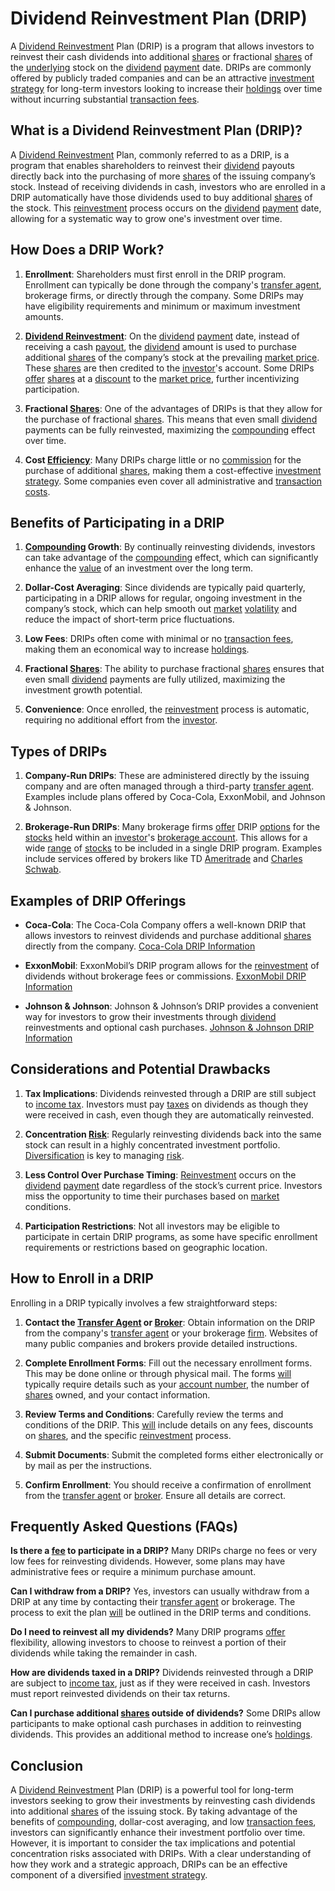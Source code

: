 # Dividend Reinvestment Plan (DRIP)

A [Dividend Reinvestment](../d/dividend_reinvestment.md) Plan (DRIP) is a program that allows investors to reinvest their cash dividends into additional [shares](../s/shares.md) or fractional [shares](../s/shares.md) of the [underlying](../u/underlying.md) stock on the [dividend](../d/dividend.md) [payment](../p/payment.md) date. DRIPs are commonly offered by publicly traded companies and can be an attractive [investment strategy](../i/investment_strategy.md) for long-term investors looking to increase their [holdings](../h/holdings.md) over time without incurring substantial [transaction fees](../t/transaction_fees.md).

## What is a Dividend Reinvestment Plan (DRIP)?

A [Dividend Reinvestment](../d/dividend_reinvestment.md) Plan, commonly referred to as a DRIP, is a program that enables shareholders to reinvest their [dividend](../d/dividend.md) payouts directly back into the purchasing of more [shares](../s/shares.md) of the issuing company’s stock. Instead of receiving dividends in cash, investors who are enrolled in a DRIP automatically have those dividends used to buy additional [shares](../s/shares.md) of the stock. This [reinvestment](../r/reinvestment.md) process occurs on the [dividend](../d/dividend.md) [payment](../p/payment.md) date, allowing for a systematic way to grow one's investment over time.

## How Does a DRIP Work?

1. **Enrollment**: Shareholders must first enroll in the DRIP program. Enrollment can typically be done through the company's [transfer agent](../t/transfer_agent.md), brokerage firms, or directly through the company. Some DRIPs may have eligibility requirements and minimum or maximum investment amounts.

2. **[Dividend Reinvestment](../d/dividend_reinvestment.md)**: On the [dividend](../d/dividend.md) [payment](../p/payment.md) date, instead of receiving a cash [payout](../p/payout.md), the [dividend](../d/dividend.md) amount is used to purchase additional [shares](../s/shares.md) of the company’s stock at the prevailing [market price](../m/market_price.md). These [shares](../s/shares.md) are then credited to the [investor](../i/investor.md)'s account. Some DRIPs [offer](../o/offer.md) [shares](../s/shares.md) at a [discount](../d/discount.md) to the [market price](../m/market_price.md), further incentivizing participation.

3. **Fractional [Shares](../s/shares.md)**: One of the advantages of DRIPs is that they allow for the purchase of fractional [shares](../s/shares.md). This means that even small [dividend](../d/dividend.md) payments can be fully reinvested, maximizing the [compounding](../c/compounding.md) effect over time.

4. **Cost [Efficiency](../e/efficiency.md)**: Many DRIPs charge little or no [commission](../c/commission.md) for the purchase of additional [shares](../s/shares.md), making them a cost-effective [investment strategy](../i/investment_strategy.md). Some companies even cover all administrative and [transaction costs](../t/transaction_costs.md).

## Benefits of Participating in a DRIP

1. **[Compounding](../c/compounding.md) Growth**: By continually reinvesting dividends, investors can take advantage of the [compounding](../c/compounding.md) effect, which can significantly enhance the [value](../v/value.md) of an investment over the long term.

2. **Dollar-Cost Averaging**: Since dividends are typically paid quarterly, participating in a DRIP allows for regular, ongoing investment in the company’s stock, which can help smooth out [market](../m/market.md) [volatility](../v/volatility.md) and reduce the impact of short-term price fluctuations.

3. **Low Fees**: DRIPs often come with minimal or no [transaction fees](../t/transaction_fees.md), making them an economical way to increase [holdings](../h/holdings.md).

4. **Fractional [Shares](../s/shares.md)**: The ability to purchase fractional [shares](../s/shares.md) ensures that even small [dividend](../d/dividend.md) payments are fully utilized, maximizing the investment growth potential.

5. **Convenience**: Once enrolled, the [reinvestment](../r/reinvestment.md) process is automatic, requiring no additional effort from the [investor](../i/investor.md).

## Types of DRIPs

1. **Company-Run DRIPs**: These are administered directly by the issuing company and are often managed through a third-party [transfer agent](../t/transfer_agent.md). Examples include plans offered by Coca-Cola, ExxonMobil, and Johnson & Johnson.

2. **Brokerage-Run DRIPs**: Many brokerage firms [offer](../o/offer.md) DRIP [options](../o/options.md) for the [stocks](../s/stock.md) held within an [investor](../i/investor.md)'s [brokerage account](../b/brokerage_account.md). This allows for a wide [range](../r/range.md) of [stocks](../s/stock.md) to be included in a single DRIP program. Examples include services offered by brokers like TD [Ameritrade](../a/ameritrade.md) and [Charles Schwab](../c/charles_schwab.md).

## Examples of DRIP Offerings

- **Coca-Cola**: The Coca-Cola Company offers a well-known DRIP that allows investors to reinvest dividends and purchase additional [shares](../s/shares.md) directly from the company. [Coca-Cola DRIP Information](https://investors.coca-colacompany.com/stock-information/dividend-reinvestment)

- **ExxonMobil**: ExxonMobil’s DRIP program allows for the [reinvestment](../r/reinvestment.md) of dividends without brokerage fees or commissions. [ExxonMobil DRIP Information](https://corporate.exxonmobil.com/Investors/Stock-information/Dividend-reinvestment-plan)

- **Johnson & Johnson**: Johnson & Johnson’s DRIP provides a convenient way for investors to grow their investments through [dividend](../d/dividend.md) reinvestments and optional cash purchases. [Johnson & Johnson DRIP Information](https://www.investor.jnj.com/stock-information/dividend-reinvestment-program)

## Considerations and Potential Drawbacks

1. **Tax Implications**: Dividends reinvested through a DRIP are still subject to [income tax](../i/income_tax.md). Investors must pay [taxes](../t/taxes.md) on dividends as though they were received in cash, even though they are automatically reinvested.

2. **Concentration [Risk](../r/risk.md)**: Regularly reinvesting dividends back into the same stock can result in a highly concentrated investment portfolio. [Diversification](../d/diversification.md) is key to managing [risk](../r/risk.md).

3. **Less Control Over Purchase Timing**: [Reinvestment](../r/reinvestment.md) occurs on the [dividend](../d/dividend.md) [payment](../p/payment.md) date regardless of the stock’s current price. Investors miss the opportunity to time their purchases based on [market](../m/market.md) conditions.

4. **Participation Restrictions**: Not all investors may be eligible to participate in certain DRIP programs, as some have specific enrollment requirements or restrictions based on geographic location.

## How to Enroll in a DRIP

Enrolling in a DRIP typically involves a few straightforward steps:

1. **Contact the [Transfer Agent](../t/transfer_agent.md) or [Broker](../b/broker.md)**: Obtain information on the DRIP from the company's [transfer agent](../t/transfer_agent.md) or your brokerage [firm](../f/firm.md). Websites of many public companies and brokers provide detailed instructions.

2. **Complete Enrollment Forms**: Fill out the necessary enrollment forms. This may be done online or through physical mail. The forms [will](../w/will.md) typically require details such as your [account number](../a/account_number.md), the number of [shares](../s/shares.md) owned, and your contact information.

3. **Review Terms and Conditions**: Carefully review the terms and conditions of the DRIP. This [will](../w/will.md) include details on any fees, discounts on [shares](../s/shares.md), and the specific [reinvestment](../r/reinvestment.md) process.

4. **Submit Documents**: Submit the completed forms either electronically or by mail as per the instructions.

5. **Confirm Enrollment**: You should receive a confirmation of enrollment from the [transfer agent](../t/transfer_agent.md) or [broker](../b/broker.md). Ensure all details are correct.

## Frequently Asked Questions (FAQs)

**Is there a [fee](../f/fee.md) to participate in a DRIP?**
Many DRIPs charge no fees or very low fees for reinvesting dividends. However, some plans may have administrative fees or require a minimum purchase amount.

**Can I withdraw from a DRIP?**
Yes, investors can usually withdraw from a DRIP at any time by contacting their [transfer agent](../t/transfer_agent.md) or brokerage. The process to exit the plan [will](../w/will.md) be outlined in the DRIP terms and conditions.

**Do I need to reinvest all my dividends?**
Many DRIP programs [offer](../o/offer.md) flexibility, allowing investors to choose to reinvest a portion of their dividends while taking the remainder in cash.

**How are dividends taxed in a DRIP?**
Dividends reinvested through a DRIP are subject to [income tax](../i/income_tax.md), just as if they were received in cash. Investors must report reinvested dividends on their tax returns.

**Can I purchase additional [shares](../s/shares.md) outside of dividends?**
Some DRIPs allow participants to make optional cash purchases in addition to reinvesting dividends. This provides an additional method to increase one’s [holdings](../h/holdings.md).

## Conclusion

A [Dividend Reinvestment](../d/dividend_reinvestment.md) Plan (DRIP) is a powerful tool for long-term investors seeking to grow their investments by reinvesting cash dividends into additional [shares](../s/shares.md) of the issuing stock. By taking advantage of the benefits of [compounding](../c/compounding.md), dollar-cost averaging, and low [transaction fees](../t/transaction_fees.md), investors can significantly enhance their investment portfolio over time. However, it is important to consider the tax implications and potential concentration risks associated with DRIPs. With a clear understanding of how they work and a strategic approach, DRIPs can be an effective component of a diversified [investment strategy](../i/investment_strategy.md).